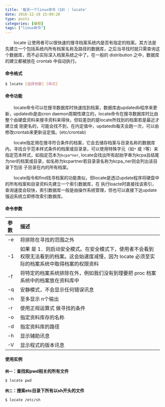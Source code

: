 ```yaml
---
title: '每天一个linux命令（18）: locate'
date: 2016-12-18 15:09:28
type: posts
categories: [编程]
tags: ["linux命令"]
---
```

　　locate 让使用者可以很快速的搜寻档案系统内是否有指定的档案。其方法是先建立一个包括系统内所有档案名称及路径的数据库，之后当寻找时就只需查询这个数据库，而不必实际深入档案系统之中了。在一般的 distribution 之中，数据库的建立都被放在 crontab 中自动执行。
<!--more -->
#### 命令格式
```bash
$ locate [选择参数] [样式]
```
#### 命令功能
　　locate命令可以在搜寻数据库时快速找到档案，数据库由updatedb程序来更新，updatedb是由cron daemon周期性建立的，locate命令在搜寻数据库时比由整个由硬盘资料来搜寻资料来得快，但较差劲的是locate所找到的档案若是最近才建立或 刚更名的，可能会找不到，在内定值中，updatedb每天会跑一次，可以由修改crontab来更新设定值。(etc/crontab)

　　locate指定用在搜寻符合条件的档案，它会去储存档案与目录名称的数据库内，寻找合乎范本样式条件的档案或目录录，可以使用特殊字元（如`*` 或 `?`等）来指定范本样式，如指定范本为`kcpa*ner`, locate会找出所有起始字串为kcpa且结尾为ner的档案或目录，如名称为kcpartner若目录录名称为kcpa_ner则会列出该目录下包括 子目录在内的所有档案。

　　locate指令和find找寻档案的功能类似，但locate是透过update程序将硬盘中的所有档案和目录资料先建立一个索引数据库，在 执行loacte时直接找该索引，查询速度会较快，索引数据库一般是由操作系统管理，但也可以直接下达update强迫系统立即修改索引数据库。
#### 命令参数
| 参数 | 描述     |
| :------------- | :------------- |
| -e | 将排除在寻找的范围之外 |
| -1 | 如果 是 1．则启动安全模式。在安全模式下，使用者不会看到权限无法看到的档案。这会始速度减慢，因为 locate 必须至实际的档案系统中取得档案的权限资料 |
| -f | 将特定的档案系统排除在外，例如我们没有到理要把 proc 档案系统中的档案放在资料库中 |
| -q | 安静模式，不会显示任何错误讯息 |
| -n | 至多显示 n个输出 |
| -r | 使用正规运算式 做寻找的条件 |
| -o | 指定资料库存的名称 |
| -d | 指定资料库的路径 |
| -h | 显示辅助讯息 |
| -V | 显示程式的版本讯息 |
#### 使用实例
**`例一`：查找和pwd相关的所有文件**
```bash
$ locate pwd
```
**`例二`：搜索etc目录下所有以sh开头的文件**
```bash
$ locate /etc/sh
```

